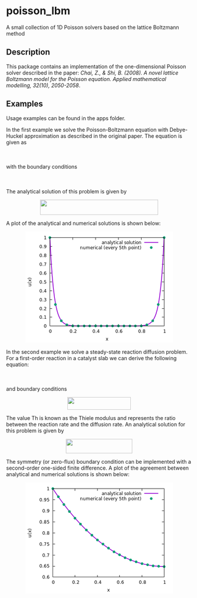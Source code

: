 # poisson_lbm

A small collection of 1D Poisson solvers based on the lattice Boltzmann method

## Description

This package contains an implementation of the one-dimensional Poisson solver described in the paper: *Chai, Z., & Shi, B. (2008). A novel lattice Boltzmann model for the Poisson equation. Applied mathematical modelling, 32(10), 2050-2058*.

## Examples

Usage examples can be found in the apps folder.

In the first example we solve the Poisson-Boltzmann equation with Debye-Huckel approximation as described in the original paper. The equation is given as <p align="center"><img src="/tex/b4a47de1c803eaf694a47143105e00f8.svg?invert_in_darkmode&sanitize=true" align=middle width=78.2611302pt height=14.202794099999998pt/></p> with the boundary conditions <p align="center"><img src="/tex/df7e036bd6299896c47c653a3ec83df1.svg?invert_in_darkmode&sanitize=true" align=middle width=149.41399934999998pt height=16.438356pt/></p>
The analytical solution of this problem is given by <p align="center"><img src="/tex/e95d7217ee0ba2eb8d99b0450be460dc.svg?invert_in_darkmode&sanitize=true" align=middle width=320.3030391pt height=40.6935375pt/></p> A plot of the analytical and numerical solutions is shown below: 

<p align="center">
  <img width="400" height="300" src="/img/example1.png">
</p>

In the second example we solve a steady-state reaction diffusion problem. For a first-order reaction in a catalyst slab we can derive the following equation:
<p align="center"><img src="/tex/8ad3d4c874e01f5947e9ad8917636ba0.svg?invert_in_darkmode&sanitize=true" align=middle width=90.61106505pt height=14.7671601pt/></p> and boundary conditions <p align="center"><img src="/tex/db89a8e5b7e96440b5d9add48c2a638d.svg?invert_in_darkmode&sanitize=true" align=middle width=171.48135014999997pt height=33.81208709999999pt/></p> 
The value Th is known as the Thiele modulus and represents the ratio between the reaction rate and the diffusion rate. An analytical solution for this problem is given by <p align="center"><img src="/tex/7b3076d4e5bae05eddbdedd6a9480aec.svg?invert_in_darkmode&sanitize=true" align=middle width=180.60250724999997pt height=38.83491479999999pt/></p> 
The symmetry (or zero-flux) boundary condition can be implemented with a second-order one-sided finite difference. A plot of the agreement between analytical and numerical solutions is shown below:
<p align="center">
  <img width="400" height="300" src="/img/example2.png">
</p>